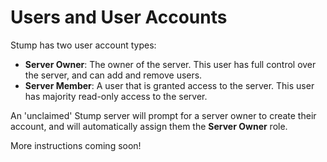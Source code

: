 # Users and User Accounts

Stump has two user account types:

- **Server Owner**: The owner of the server. This user has full control over the server, and can add and remove users.
- **Server Member**: A user that is granted access to the server. This user has majority read-only access to the server.

An 'unclaimed' Stump server will prompt for a server owner to create their account, and will automatically assign them the **Server Owner** role.

More instructions coming soon!
